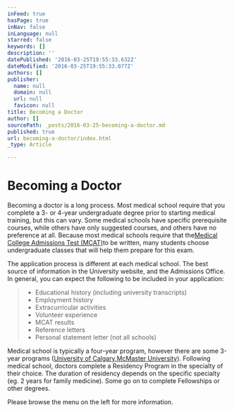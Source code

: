 ```yaml
---
inFeed: true
hasPage: true
inNav: false
inLanguage: null
starred: false
keywords: []
description: ''
datePublished: '2016-03-25T19:55:33.632Z'
dateModified: '2016-03-25T19:55:33.077Z'
authors: []
publisher:
  name: null
  domain: null
  url: null
  favicon: null
title: Becoming a Doctor
author: []
sourcePath: _posts/2016-03-25-becoming-a-doctor.md
published: true
url: becoming-a-doctor/index.html
_type: Article

---
```

# Becoming a Doctor

Becoming a doctor is a long process.  Most medical school require that you complete a 3- or 4-year undergraduate degree prior to starting medical training, but this can vary.  Some medical schools have specific prerequisite courses, while others have only suggested courses, and others have no preference at all.  Because most medical schools require that the[Medical College Admissions Test (MCAT)][0]to be written, many students choose undergraduate classes that will help them prepare for this exam.

The application process is different at each medical school.  The best source of information in the University website, and the Admissions Office.  In general, you can expect the following to be included in your application:

> * Educational history (including university transcripts)
> * Employment history
> * Extracurricular activities
> * Volunteer experience
> * MCAT results
> * Reference letters
> * Personal statement letter (not all schools)

Medical school is typically a four-year program, however there are some 3-year programs ([University of Calgary][1],[McMaster University][2]).  Following medical school, doctors complete a Residency Program in the specialty of their choice.  The duration of residency depends on the specific specialty (eg. 2 years for family medicine).  Some go on to complete Fellowships or other degrees.

Please browse the menu on the left for more information.

[0]: https://www.aamc.org/students/applying/mcat/ "MCAT"
[1]: http://www.ucalgary.ca/mdprogram/ "U of C Med"
[2]: http://www.fhs.mcmaster.ca/mdprog/ "McMaster Med"